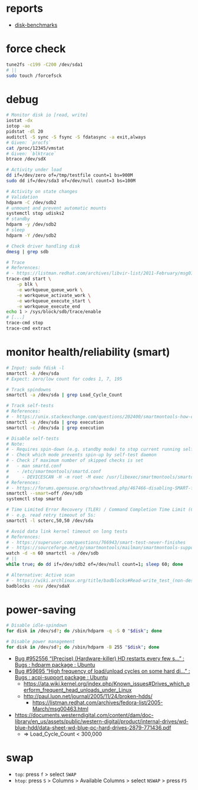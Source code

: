 # reports

- [disk-benchmarks](./reports/disk-benchmarks.md)

# force check

```bash
tune2fs -c199 -C200 /dev/sda1
# ||
sudo touch /forcefsck
```

# debug

```bash
# Monitor disk io [read, write]
iostat -dx
iotop -ao
pidstat -dl 20
auditctl -S sync -S fsync -S fdatasync -a exit,always
# Given: `procfs`
cat /proc/12345/vmstat
# Given: `blktrace`
btrace /dev/sdX

# Activity under load
dd if=/dev/zero of=/tmp/testfile count=1 bs=900M
sudo dd if=/dev/sda3 of=/dev/null count=3 bs=100M

# Activity on state changes
# Validation
hdparm -C /dev/sdb2
# unmount and prevent automatic mounts
systemctl stop udisks2
# standby
hdparm -y /dev/sdb2
# sleep
hdparm -Y /dev/sdb2

# Check driver handling disk
dmesg | grep sdb

# Trace
# References:
# - https://listman.redhat.com/archives/libvir-list/2011-February/msg01181.html
trace-cmd start \
    -p blk \
    -e workqueue_queue_work \
    -e workqueue_activate_work \
    -e workqueue_execute_start \
    -e workqueue_execute_end
echo 1 > /sys/block/sdb/trace/enable
# [...]
trace-cmd stop
trace-cmd extract
```

# monitor health/reliability (smart)

```bash
# Input: sudo fdisk -l
smartctl -A /dev/sda
# Expect: zero/low count for codes 1, 7, 195

# Track spindowns
smartctl -a /dev/sda | grep Load_Cycle_Count

# Track self-tests
# References:
# - https://unix.stackexchange.com/questions/202400/smartmontools-how-can-i-know-if-there-is-any-smartctl-test-running-on-my-hard-d
smartctl -a /dev/sda | grep execution
smartctl -c /dev/sda | grep execution

# Disable self-tests
# Note: 
# - Requires spin-down (e.g. standby mode) to stop current running self-test
# - Check which mode prevents spin-up by self-test daemon
# - Check if maximum number of skipped checks is set
#   - man smartd.conf
#   - /etc/smartmontools/smartd.conf
#     - DEVICESCAN -H -m root -M exec /usr/libexec/smartmontools/smartdnotify -n standby,10,q
# References:
# - https://forums.opensuse.org/showthread.php/467466-disabling-SMART-for-HDD-s
smartctl --smart=off /dev/sdb
systemctl stop smartd

# Time Limited Error Recovery (TLER) / Command Completion Time Limit (CCTL)
# - e.g. read retry timeout of 5s:
smartctl -l scterc,50,50 /dev/sda

# Avoid data link kernel timeout on long tests
# References:
# - https://superuser.com/questions/766943/smart-test-never-finishes
# - https://sourceforge.net/p/smartmontools/mailman/smartmontools-support/thread/539B7800.9040001@obluda.cz/
watch -d -n 60 smartctl -a /dev/sdb
# ||
while true; do dd if=/dev/sdb2 of=/dev/null count=1; sleep 60; done

# Alternative: Active scan
# - https://wiki.archlinux.org/title/badblocks#Read-write_test_(non-destructive)
badblocks -nsv /dev/sdaX
```

# power-saving

```bash
# Disable idle-spindown
for disk in /dev/sd?; do /sbin/hdparm -q -S 0 "$disk"; done

# Disable power management
for disk in /dev/sd?; do /sbin/hdparm -B 255 "$disk"; done
```

- [Bug \#952556 “\(Precise\) \(Hardware\-killer\) HD restarts every few s\.\.\.” : Bugs : hdparm package : Ubuntu](https://bugs.launchpad.net/ubuntu/+source/hdparm/+bug/952556)
- [Bug \#59695 “High frequency of load/unload cycles on some hard di\.\.\.” : Bugs : acpi\-support package : Ubuntu](https://bugs.launchpad.net/ubuntu/+source/acpi-support/+bug/59695)
    - https://ata.wiki.kernel.org/index.php/Known_issues#Drives_which_perform_frequent_head_unloads_under_Linux
    - http://paul.luon.net/journal/2005/11/24/broken-hdds/
        - https://listman.redhat.com/archives/fedora-list/2005-March/msg00463.html
- https://documents.westerndigital.com/content/dam/doc-library/en_us/assets/public/western-digital/product/internal-drives/wd-blue-hdd/data-sheet-wd-blue-pc-hard-drives-2879-771436.pdf
    - => Load_Cycle_Count < 300,000

# swap

- `top`: press `f` > select `SWAP`
- `htop`: press `S` > Columns > Available Columns > select `NSWAP` > press `F5`
